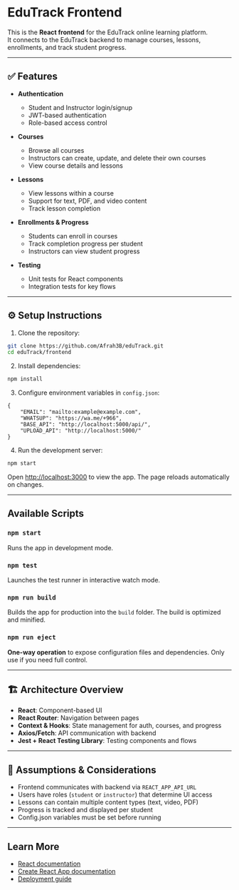 # EduTrack Frontend

This is the **React frontend** for the EduTrack online learning platform.  
It connects to the EduTrack backend to manage courses, lessons, enrollments, and track student progress.

---

## ✅ Features

- **Authentication**
  - Student and Instructor login/signup
  - JWT-based authentication
  - Role-based access control

- **Courses**
  - Browse all courses
  - Instructors can create, update, and delete their own courses
  - View course details and lessons

- **Lessons**
  - View lessons within a course
  - Support for text, PDF, and video content
  - Track lesson completion

- **Enrollments & Progress**
  - Students can enroll in courses
  - Track completion progress per student
  - Instructors can view student progress

- **Testing**
  - Unit tests for React components
  - Integration tests for key flows

---

## ⚙️ Setup Instructions

1. Clone the repository:

```bash
git clone https://github.com/Afrah3B/eduTrack.git
cd eduTrack/frontend
````

2. Install dependencies:

```bash
npm install
```

3. Configure environment variables in `config.json`:

```text
{
    "EMAIL": "mailto:example@example.com",
    "WHATSUP": "https://wa.me/+966",
    "BASE_API": "http://localhost:5000/api/",
    "UPLOAD_API": "http://localhost:5000/"
}
```

4. Run the development server:

```bash
npm start
```

Open [http://localhost:3000](http://localhost:3000) to view the app.
The page reloads automatically on changes.

---

## Available Scripts

### `npm start`

Runs the app in development mode.

### `npm test`

Launches the test runner in interactive watch mode.

### `npm run build`

Builds the app for production into the `build` folder. The build is optimized and minified.

### `npm run eject`

**One-way operation** to expose configuration files and dependencies. Only use if you need full control.

---

## 🏗 Architecture Overview

* **React**: Component-based UI
* **React Router**: Navigation between pages
* **Context & Hooks**: State management for auth, courses, and progress
* **Axios/Fetch**: API communication with backend
* **Jest + React Testing Library**: Testing components and flows

---

## 📌 Assumptions & Considerations

* Frontend communicates with backend via `REACT_APP_API_URL`
* Users have roles (`student` or `instructor`) that determine UI access
* Lessons can contain multiple content types (text, video, PDF)
* Progress is tracked and displayed per student
* Config.json variables must be set before running

---

## Learn More

* [React documentation](https://reactjs.org/)
* [Create React App documentation](https://facebook.github.io/create-react-app/docs/getting-started)
* [Deployment guide](https://facebook.github.io/create-react-app/docs/deployment)
